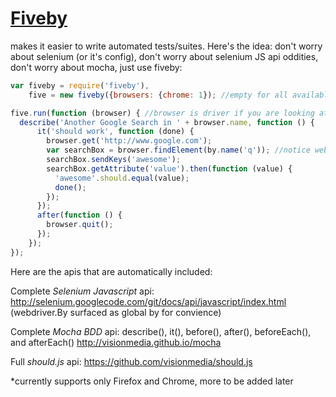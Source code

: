 [Fiveby](http://en.wikipedia.org/wiki/Five_by_five)
========

makes it easier to write automated tests/suites. Here's the idea: don't worry about selenium (or it's config), don't worry about selenium JS api oddities, don't worry about mocha, just use fiveby:
```javascript
var fiveby = require('fiveby'),
    five = new fiveby({browsers: {chrome: 1}); //empty for all available browsers

five.run(function (browser) { //browser is driver if you are looking at selenium docs
  describe('Another Google Search in ' + browser.name, function () {
      it('should work', function (done) {
        browser.get('http://www.google.com');
        var searchBox = browser.findElement(by.name('q')); //notice webdriver.By convenience method
        searchBox.sendKeys('awesome');
        searchBox.getAttribute('value').then(function (value) {
          'awesome'.should.equal(value);
          done();
        });
      });
      after(function () {
        browser.quit();
      });
    });
});
```

Here are the apis that are automatically included:

Complete *Selenium Javascript* api:
http://selenium.googlecode.com/git/docs/api/javascript/index.html
(webdriver.By surfaced as global by for convience)

Complete *Mocha BDD* api:
describe(), it(), before(), after(), beforeEach(), and afterEach()
http://visionmedia.github.io/mocha

Full *should.js* api:
https://github.com/visionmedia/should.js

*currently supports only Firefox and Chrome, more to be added later
